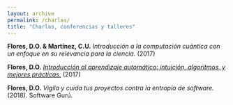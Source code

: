 ```yaml
---
layout: archive
permalink: /charlas/
title: "Charlas, conferencias y talleres"
---
```


**Flores, D.O. & Martínez, C.U.** _Introducción a la computación cuántica con un enfoque en su relevancia para la ciencia._ (2017)

**Flores, D.O.** [_Introducción al aprendizaje automático: intuición, algoritmos, y mejores prácticas._](https://github.com/DavidOmarF/notes/blob/master/Artificial-intelligence/Machine-learning/CourseraML/Aprendizaje_automatico.pdf) (2017)

**Flores, D.O.** _Vigila y cuida tus proyectos contra la entropía de software._ (2018). Software Gurú.